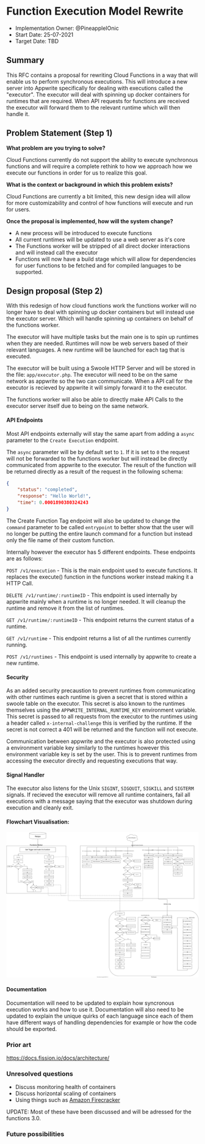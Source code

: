 # Function Execution Model Rewrite
- Implementation Owner: @PineappleIOnic
- Start Date: 25-07-2021
- Target Date: TBD

## Summary

[summary]: #summary

<!-- Brief explanation of the proposed contribution. Write your answer below. -->
This RFC contains a proposal for rewriting Cloud Functions in a way that will enable us to perform synchronous executions. This will introduce a new server into Appwrite specifically for dealing with executions called the "executor". The executor will deal with spinning up docker containers for runtimes that are required. When API requests for functions are received the executor will forward them to the relevant runtime which will then handle it.

## Problem Statement (Step 1)

[problem-statement]: #problem-statement

**What problem are you trying to solve?**

Cloud Functions currently do not support the ability to execute synchronous functions and will require a complete rethink to how we approach how we execute our functions in order for us to realize this goal.

**What is the context or background in which this problem exists?**

Cloud Functions are currently a bit limited, this new design idea will allow for more customizability and control of how functions will execute and run for users.

**Once the proposal is implemented, how will the system change?**

- A new process will be introduced to execute functions
- All current runtimes will be updated to use a web server as it's core
- The Functions worker will be stripped of all direct docker interactions and will instead call the executor
- Functions will now have a build stage which will allow for dependencies for user functions to be fetched and for compiled languages to be supported.

## Design proposal (Step 2)

[design-proposal]: #design-proposal

With this redesign of how cloud functions work the functions worker will no longer have to deal with spinning up docker containers but will instead use the executor server. Which will handle spinning up containers on behalf of the functions worker.

The executor will have multiple tasks but the main one is to spin up runtimes when they are needed. Runtimes will now be web servers based of their relevant languages. A new runtime will be launched for each tag that is executed.

The executor will be built using a Swoole HTTP Server and will be stored in the file: `app/executor.php`. The executor will need to be on the same network as appwrite so the two can communicate. When a API call for the executor is recieved by appwrite it will simply forward it to the executor.

The functions worker will also be able to directly make API Calls to the executor server itself due to being on the same network.

#### API Endpoints
Most API endpoints externally will stay the same apart from adding a `async` parameter to the `Create Execution` endpoint.

The `async` parameter will be by default set to `1`. If it is set to `0` the request will not be forwarded to the functions worker but will instead be directly communicated from appwrite to the executor. The result of the function will be returned directly as a result of the request in the following schema:
```json
{
    "status": "completed",
    "response": "Hello World!",
    "time": 0.0001890380324243
}
```

The Create Function Tag endpoint will also be updated to change the `command` parameter to be called `entrypoint` to better show that the user will no longer be putting the entire launch command for a function but instead only the file name of their custom function.

Internally however the executor has 5 different endpoints.
These endpoints are as follows:

`POST /v1/execution` - This is the main endpoint used to execute functions. It replaces the execute() function in the functions worker instead making it a HTTP Call.

`DELETE /v1/runtime/:runtimeID` - This endpoint is used internally by appwrite mainly when a runtime is no longer needed. It will cleanup the runtime and remove it from the list of runtimes.

`GET /v1/runtime/:runtimeID` - This endpoint returns the current status of a runtime.

`GET /v1/runtime` - This endpoint returns a list of all the runtimes currently running.

`POST /v1/runtimes` - This endpoint is used internally by appwrite to create a new runtime.

#### Security
As an added security precaustion to prevent runtimes from communicating with other runtimes each runtime is given a secret that is stored within a swoole table on the executor. This secret is also known to the runtimes themselves using the `APPWRITE_INTERNAL_RUNTIME_KEY` environment variable. This secret is passed to all requests from the executor to the runtimes using a header called `x-internal-challenge` this is verified by the runtime. If the secret is not correct a 401 will be returned and the function will not execute.

Communication between appwrite and the executor is also protected using a environment variable key similarly to the runtimes however this environment variable key is set by the user. This is to prevent runtimes from accessing the executor directly and requesting executions that way.

#### Signal Handler
The executor also listens for the Unix `SIGINT`, `SIGQUIT`, `SIGKILL` and `SIGTERM` signals. If recieved the executor will remove all runtime containers, fail all executions with a message saying that the executor was shutdown during execution and cleanly exit.


#### Flowchart Visualisation:

![Flowchart Visualisation](flowchart.svg)

<!--
This is the technical portion of the RFC. Explain the design in sufficient detail keeping in mind the following:

- Its interaction with other parts of the system is clear
- It is reasonably clear how the contribution would be implemented
- Dependencies on libraries, tools, projects or work that isn't yet complete
- New API routes that need to be created or modifications to the existing routes (if needed)
- Any breaking changes and ways in which we can ensure backward compatibility.
- Use Cases
- Goals
- Deliverables
- Changes to documentation
- Ways to scale the solution

Ensure that you include examples, code-snippets etc. to allow the community to understand the proposed solution. **It would be best if the examples use naming conventions that you intend to use during the actual implementation so that changes can be suggested early on during the development.**

Write your answer below.

-->

#### Documentation
Documentation will need to be updated to explain how syncronous execution works and how to use it.
Documentation will also need to be updated to explain the unique quirks of each language since each of them have different ways of handling dependencies for example or how the code should be exported.

### Prior art

[prior-art]: #prior-art

https://docs.fission.io/docs/architecture/

### Unresolved questions

[unresolved-questions]: #unresolved-questions
 
 - Discuss monitoring health of containers
 - Discuss horizontal scaling of containers
 - Using things such as [Amazon Firecracker](https://firecracker-microvm.github.io/)

UPDATE: Most of these have been discussed and will be adressed for the functions 3.0.

### Future possibilities

[future-possibilities]: #future-possibilities

<!-- This is also a good place to "dump ideas", if they are out of scope for the RFC you are writing but otherwise related. -->

<!-- Write your answer below. -->


